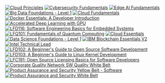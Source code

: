 <!--START_SECTION:badges-->
[![Cloud Principles](https://images.credly.com/size/110x110/images/b35ff1ce-a4a9-436a-b9f3-355b65494070/image.png)](http://www.credly.com/badges/f1aad62b-4369-4f41-8c33-36defa13c786 "Cloud Principles")
[![Cybersecurity Fundamentals](https://images.credly.com/size/110x110/images/50b96632-6cbb-40b7-ac0e-b83f49ff7f94/image.png)](http://www.credly.com/badges/2f420a31-154c-4db0-aed9-098024c80859 "Cybersecurity Fundamentals")
[![Edge AI Fundamentals](https://images.credly.com/size/110x110/images/0c6886e7-d83f-4d5e-bd4f-dd98629eb6d4/iptp-edge-ai-fundiamentals.png)](http://www.credly.com/badges/e02b45cc-95f4-4606-bab4-f49d7fc87e5f "Edge AI Fundamentals")
[![Big Data Foundations - Level 1](https://images.credly.com/size/110x110/images/16d5a420-770b-4699-97ec-46708e3680c5/Big_Data_Found_Level_1_-_CC_-_2019.png)](http://www.credly.com/badges/1eb29970-b6eb-4d9d-8aa0-df893cbab95e "Big Data Foundations - Level 1")
[![Cloud Fundamentals](https://images.credly.com/size/110x110/images/78c62b9d-d7ce-4b6e-bd6f-cb10fe8cdcde/ipsp-cf-600px.png)](http://www.credly.com/badges/95da31c4-f33f-49e9-9faa-9481beee949c "Cloud Fundamentals")
[![Docker Essentials: A Developer Introduction](https://images.credly.com/size/110x110/images/08216781-93cb-4ba1-8110-8eb3401fa8ce/Docker_Essentials_-_ISDN.png)](http://www.credly.com/badges/1954a704-4966-4ea2-9127-71a60416eb47 "Docker Essentials: A Developer Introduction")
[![Accelerated Deep Learning with GPU](https://images.credly.com/size/110x110/images/4ec26fe5-fc52-4398-a675-7e77265f3b32/Accelerated_Deep_Learning_with_GPU.png)](http://www.credly.com/badges/e8129a5a-e74e-4cfd-abd2-358c85406af7 "Accelerated Deep Learning with GPU")
[![LFD116: Software Engineering Basics for Embedded Systems](https://images.credly.com/size/110x110/images/ff41fbd4-c73b-440e-9981-cd32fcf9ab99/image.png)](http://www.credly.com/badges/50337fbd-adb6-4ec0-b45b-3260ce6c32af "LFD116: Software Engineering Basics for Embedded Systems")
[![LFQ101: Fundamentals of Quantum Computing](https://images.credly.com/size/110x110/images/9ae6708e-87bb-4a24-a48d-02315a8e012e/image.png)](http://www.credly.com/badges/aeccb113-822f-4a8b-a825-b68f5abf7f3e "LFQ101: Fundamentals of Quantum Computing")
[![Cloud Essentials](https://images.credly.com/size/110x110/images/5ee26427-f944-4182-b802-459462184c9a/image.png)](http://www.credly.com/badges/2f20737a-301c-4413-b6e8-849c3a215824 "Cloud Essentials")
[![Data Science Foundations - Level 1](https://images.credly.com/size/110x110/images/5ca7b236-6105-4154-ba22-c8ae12ec1d8c/Data_Sci_Found_Level_1_-_CC_-_2019.png)](http://www.credly.com/badges/5e5ddc39-b1ac-41a2-94aa-ef336c1a2c5b "Data Science Foundations - Level 1")
[![IBM Blockchain Essentials V2](https://images.credly.com/size/110x110/images/2f9eee24-6834-4595-b2b6-e8e585190a0d/IBM-Blockchain-Essentials-V2.png)](http://www.credly.com/badges/666aa9b7-7ef2-4050-9ef2-cfff4abe6afd "IBM Blockchain Essentials V2")
[![Intel Technical Lead](https://images.credly.com/size/110x110/images/9844c716-1795-4561-9e4a-13bbbfcf2a37/Intel_Technical_Lead_09-2021.png)](http://www.credly.com/badges/44870edf-b81d-4458-b92b-2da3e1816f59 "Intel Technical Lead")
[![LFD102: A Beginner's Guide to Open Source Software Development](https://images.credly.com/size/110x110/images/607ce371-dcd7-4372-9a4c-62e478ce64c5/image.png)](http://www.credly.com/badges/e69f2e96-f4ad-44fd-8ed9-5d96ea9730ad "LFD102: A Beginner's Guide to Open Source Software Development")
[![LFD103: A Beginner's Guide to Linux Kernel Development](https://images.credly.com/size/110x110/images/e12ad9b1-27be-4c4d-a67e-7658178a1c92/image.png)](http://www.credly.com/badges/d3fe93a6-8e0f-47aa-9aee-23f78360c080 "LFD103: A Beginner's Guide to Linux Kernel Development")
[![LFC191: Open Source Licensing Basics for Software Developers](https://images.credly.com/size/110x110/images/41a3cf24-4d1e-4b96-8be8-07afb53aa6f8/image.png)](http://www.credly.com/badges/cf754c1c-ee45-4ac6-b9b7-d8fa769c7b63 "LFC191: Open Source Licensing Basics for Software Developers")
[![Corporate Quality Network SW Quality White Belt](https://images.credly.com/size/110x110/images/ad0137fc-5446-41b8-9e6e-b6762ef61bb6/Corp_Quality_Ntwk_White_Belt_10-2021.png)](http://www.credly.com/badges/31cfd924-f266-41f6-a142-9347ac96b6c2 "Corporate Quality Network SW Quality White Belt")
[![Product Assurance and Security Yellow Belt - Software](https://images.credly.com/size/110x110/images/dffc58a0-7857-4c6d-829b-0e50694fb86c/yellow-sw-belt.png)](http://www.credly.com/badges/589d7050-a982-4bdd-8524-7d241773c27a "Product Assurance and Security Yellow Belt - Software")
[![Product Assurance and Security White Belt](https://images.credly.com/size/110x110/images/463c9018-6b1d-49a3-b17b-565dfa8b019a/white-belt.png)](http://www.credly.com/badges/7ac00899-59d9-4cc6-b684-36bfcdedf460 "Product Assurance and Security White Belt")
<!--END_SECTION:badges-->

<!--START_SECTION:gen-->

<!--END_SECTION:gen-->
